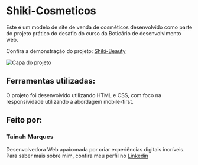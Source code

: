 # Shiki-Cosmeticos

Este é um modelo de site de venda de cosméticos desenvolvido como parte do projeto prático do desafio do curso da Boticário de desenvolvimento web.

Confira a demonstração do projeto: [Shiki-Beauty](https://shiki-cosmeticos.vercel.app)

![Capa do projeto](https://shiki-cosmeticos-f9610mm8q-tainah-marques-projects.vercel.app/)


## Ferramentas utilizadas:

O projeto foi desenvolvido utilizando HTML e CSS, com foco na responsividade utilizando a abordagem mobile-first.

## Feito por:

### Tainah Marques

Desenvolvedora Web apaixonada por criar experiências digitais incríveis. Para saber mais sobre mim, confira meu perfil no [Linkedin](linkedin.com/in/tainah-marques/)

